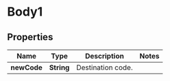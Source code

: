 
# Body1

## Properties
Name | Type | Description | Notes
------------ | ------------- | ------------- | -------------
**newCode** | **String** | Destination code. | 



